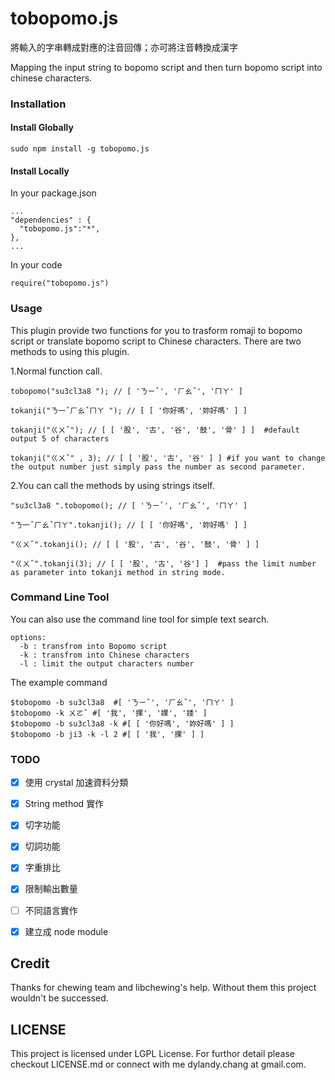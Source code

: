 # tobopomo.js

將輸入的字串轉成對應的注音回傳；亦可將注音轉換成漢字

Mapping the input string to bopomo script and then turn bopomo script into chinese characters.

### Installation

#### Install Globally

```
sudo npm install -g tobopomo.js
```

#### Install Locally

In your package.json 

```
...
"dependencies" : {
  "tobopomo.js":"*",
},
...
```

In your code

```
require("tobopomo.js")
```

### Usage

This plugin provide two functions for you to trasform romaji to bopomo script or translate bopomo script to Chinese characters.
There are two methods to using this plugin.

1.Normal function call.
```
tobopomo("su3cl3a8 "); // [ 'ㄋㄧˇ', 'ㄏㄠˇ', 'ㄇㄚ' ] 

tokanji("ㄋ一ˇㄏㄠˇㄇㄚ "); // [ [ '你好嗎', '妳好嗎' ] ] 

tokanji("ㄍㄨˇ"); // [ [ '股', '古', '谷', '鼓', '骨' ] ]  #default output 5 of characters

tokanji("ㄍㄨˇ" , 3); // [ [ '股', '古', '谷' ] ] #if you want to change the output number just simply pass the number as second parameter. 
```
2.You can call the methods by using strings itself.

```
"su3cl3a8 ".tobopomo(); // [ 'ㄋㄧˇ', 'ㄏㄠˇ', 'ㄇㄚ' ] 

"ㄋ一ˇㄏㄠˇㄇㄚ".tokanji(); // [ [ '你好嗎', '妳好嗎' ] ]

"ㄍㄨˇ".tokanji(); // [ [ '股', '古', '谷', '鼓', '骨' ] ] 

"ㄍㄨˇ".tokanji(3); // [ [ '股', '古', '谷'] ]  #pass the limit number as parameter into tokanji method in string mode.
```

### Command Line Tool

You can also use the command line tool for simple text search.

```
options:
  -b : transfrom into Bopomo script
  -k : transfrom into Chinese characters
  -l : limit the output characters number
```
The example command

```
$tobopomo -b su3cl3a8  #[ 'ㄋㄧˇ', 'ㄏㄠˇ', 'ㄇㄚ' ]
$tobopomo -k ㄨㄛˇ #[ '我', '捰', '婐', '婑' ]
$tobopomo -b su3cl3a8 -k #[ [ '你好嗎', '妳好嗎' ] ]
$tobopomo -b ji3 -k -l 2 #[ [ '我', '捰' ] ]
```

### TODO

- [x] 使用 crystal 加速資料分類
- [x] String method 實作
- [x] 切字功能
- [x] 切詞功能
- [x] 字重排比
- [x] 限制輸出數量 
- [ ] 不同語言實作
- [x] 建立成 node module 


## Credit

Thanks for chewing team and libchewing's help. Without them this project wouldn't be successed.

## LICENSE
This project is licensed under LGPL License. For furthor detail please checkout LICENSE.md or connect with me dylandy.chang at gmail.com.
